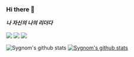 ### Hi there 👋

***나 자신의 나의 리더다***
</br></br>
<img src="https://img.shields.io/badge/Unity-222324?style=for-the-badge&logo=Unity&logoColor=white">
<img src="https://img.shields.io/badge/C++-00599C?style=for-the-badge&logo=c%2B%2B&&logoColor=white">
<img src="https://img.shields.io/badge/C%23-239120?style=for-the-badge&logo=CSharp&logoColor=white">

![Sygnom's github stats](https://github-readme-stats.vercel.app/api?username=Sygnom1215&show_icons=true)
[![Sygnom's github stats](https://github-readme-stats.vercel.app/api/top-langs/?username=Sygnom1215&show_icons=true&hide_border=true&title_color=004386&icon_color=004386&layout=compact)](https://github.com/Sygnom1215)
